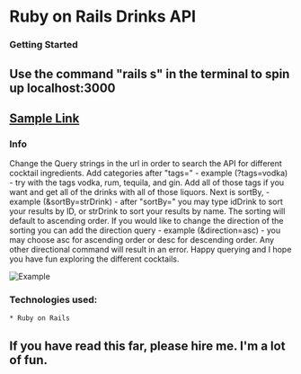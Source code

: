 # Ruby on Rails Drinks API 

### Getting Started
## Use the command "rails s" in the terminal to spin up localhost:3000
## [Sample Link](http://localhost:3000/api/drinks/?tags=rum&sortBy=idDrink&direction=asc)

### Info
Change the Query strings in the url in order to search the API for different cocktail ingredients.
Add categories after "tags=" - example (?tags=vodka) - try with the tags vodka, rum, tequila, and gin. Add all of those tags if you want and get all of the drinks with all of those liquors. Next is sortBy, - example (&sortBy=strDrink) - after "sortBy=" you may type idDrink to sort your results by ID, or strDrink to sort your results by name. The sorting will default to ascending order. If you would like to change the direction of the sorting you can add the direction query - example (&direction=asc) - you may choose asc for ascending order or desc for descending order. Any other directional command will result in an error. Happy querying and I hope you have fun exploring the different cocktails.

 ![Example](https://i.imgur.com/tj3qlfS.png)

### Technologies used:
    * Ruby on Rails

## If you have read this far, please hire me. I'm a lot of fun. 

